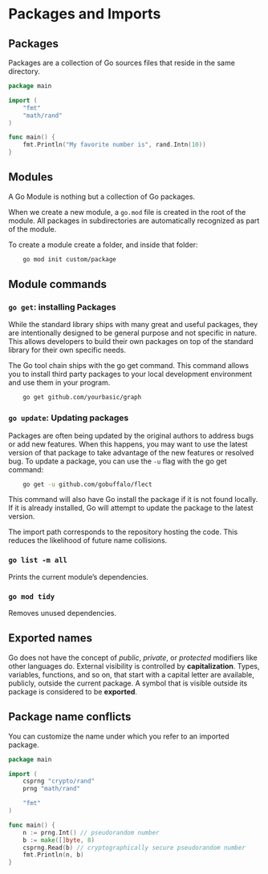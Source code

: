 # Packages and Imports

## Packages

Packages are a collection of Go sources files that reside in the same directory. 

```go
package main

import (
    "fmt"
    "math/rand"
)

func main() {
    fmt.Println("My favorite number is", rand.Intn(10))
}
```

## Modules

A Go Module is nothing but a collection of Go packages.

When we create a new module, a `go.mod` file is created in the root of the module. All packages in subdirectories are automatically recognized as part of the module.

To create a module create a folder, and inside that folder:

```bash
    go mod init custom/package
```

## Module commands

### `go get`: installing Packages

While the standard library ships with many great and useful packages, they are intentionally designed to be general purpose and not specific in nature. This allows developers to build their own packages on top of the standard library for their own specific needs.

The Go tool chain ships with the go get command. This command allows you to install third party packages to your local development environment and use them in your program.

```bash
    go get github.com/yourbasic/graph
```

### `go update`: Updating packages

Packages are often being updated by the original authors to address bugs or add new features. When this happens, you may want to use the latest version of that package to take advantage of the new features or resolved bug. To update a package, you can use the `-u` flag with the go get command:

```bash
    go get -u github.com/gobuffalo/flect
```

This command will also have Go install the package if it is not found locally. If it is already installed, Go will attempt to update the package to the latest version.

The import path corresponds to the repository hosting the code. This reduces the likelihood of future name collisions.

### `go list -m all`

Prints the current module’s dependencies.

### `go mod tidy`

Removes unused dependencies.

## Exported names

Go does not have the concept of *public*, *private*, or *protected* modifiers like other languages do. External visibility is controlled by **capitalization**. Types, variables, functions, and so on, that start with a capital letter are available, publicly, outside the current package. A symbol that is visible outside its package is considered to be **exported**.

## Package name conflicts

You can customize the name under which you refer to an imported package.

```go
package main

import (
    csprng "crypto/rand"
    prng "math/rand"

    "fmt"
)

func main() {
    n := prng.Int() // pseudorandom number
    b := make([]byte, 8)
    csprng.Read(b) // cryptographically secure pseudorandom number
    fmt.Println(n, b)
}
```

